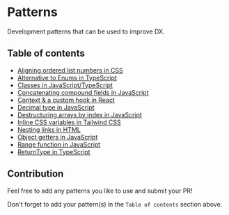 # Patterns

Development patterns that can be used to improve DX.

## Table of contents

- [Aligning ordered list numbers in CSS](aligning-ordered-list-numbers-in-css/)
- [Alternative to Enums in TypeScript](alternative-to-enums-in-ts/)
- [Classes in JavaScript/TypeScript](classes-in-js-ts/)
- [Concatenating compound fields in JavaScript](concatenating-compound-fields-in-js/)
- [Context & a custom hook in React](context-hook-in-react/)
- [Decimal type in JavaScript](decimal-type-in-js/)
- [Destructuring arrays by index in JavaScript](destructuring-arrays-by-index-in-js/)
- [Inline CSS variables in Tailwind CSS](inline-css-variables-in-tailwind-css)
- [Nesting links in HTML](nesting-links-in-html/)
- [Object getters in JavaScript](object-getters-in-js/)
- [Range function in JavaScript](range-function-in-js/)
- [ReturnType in TypeScript](return-type-in-ts/)

## Contribution

Feel free to add any patterns you like to use and submit your PR!

Don't forget to add your pattern(s) in the `Table of contents` section above.
